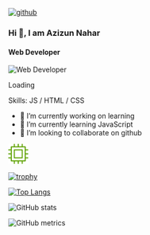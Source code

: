 [<img src='https://cdn.jsdelivr.net/npm/simple-icons@3.0.1/icons/github.svg' alt='github' height='40'>](https://github.com/AzizunNahar7)

### Hi 👋, I am Azizun Nahar
#### Web Developer
![Web Developer](https://scontent.fdac24-3.fna.fbcdn.net/v/t1.6435-9/38519144_301035417312827_2414639117846446080_n.jpg?_nc_cat=106&ccb=1-7&_nc_sid=5f2048&_nc_ohc=ef5VT54q3DkQ7kNvgEtOf2a&_nc_ht=scontent.fdac24-3.fna&oh=00_AfDlx7Jz2kbAy-Eo-7-58Nu1PK3WYAcskMCbjuOJbuGX1Q&oe=66604FF7)

Loading

Skills:  JS / HTML / CSS

- 🔭 I’m currently working on learning 
- 🌱 I’m currently learning JavaScript 
- 👯 I’m looking to collaborate on github 


  

<a href='https://docs.github.com/en/developers'><img src='https://raw.githubusercontent.com/acervenky/animated-github-badges/master/assets/devbadge.gif' width='40' height='40'></a> 

[![trophy](https://github-profile-trophy.vercel.app/?username=AzizunNahar7)](https://github.com/ryo-ma/github-profile-trophy)

[![Top Langs](https://github-readme-stats.vercel.app/api/top-langs/?username=AzizunNahar7)](https://github.com/anuraghazra/github-readme-stats)

![GitHub stats](https://github-readme-stats.vercel.app/api?username=AzizunNahar7&show_icons=true)  

![GitHub metrics](https://metrics.lecoq.io/AzizunNahar7)  



